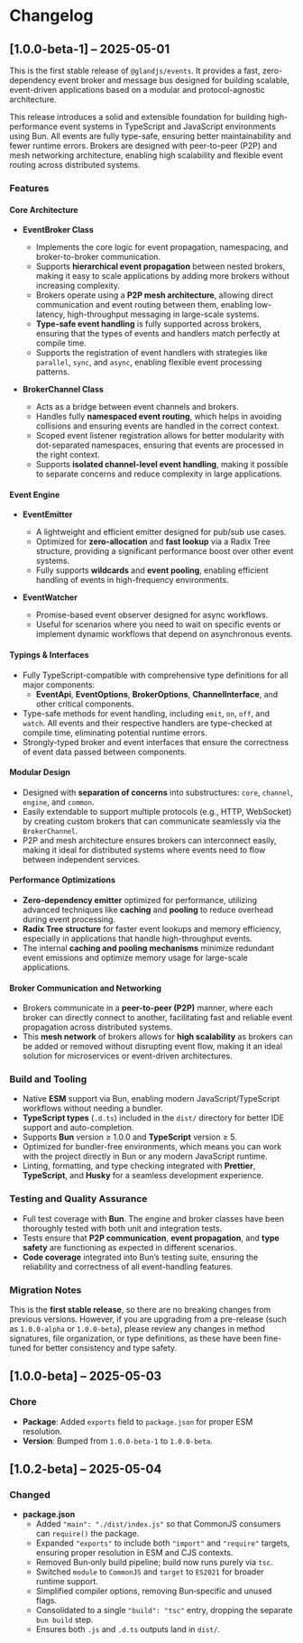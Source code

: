 # Changelog

## [1.0.0-beta-1] – 2025-05-01

This is the first stable release of `@glandjs/events`. It provides a fast, zero-dependency event broker and message bus designed for building scalable, event-driven applications based on a modular and protocol-agnostic architecture.

This release introduces a solid and extensible foundation for building high-performance event systems in TypeScript and JavaScript environments using Bun. All events are fully type-safe, ensuring better maintainability and fewer runtime errors. Brokers are designed with peer-to-peer (P2P) and mesh networking architecture, enabling high scalability and flexible event routing across distributed systems.

### Features

#### Core Architecture

- **EventBroker Class**

  - Implements the core logic for event propagation, namespacing, and broker-to-broker communication.
  - Supports **hierarchical event propagation** between nested brokers, making it easy to scale applications by adding more brokers without increasing complexity.
  - Brokers operate using a **P2P mesh architecture**, allowing direct communication and event routing between them, enabling low-latency, high-throughput messaging in large-scale systems.
  - **Type-safe event handling** is fully supported across brokers, ensuring that the types of events and handlers match perfectly at compile time.
  - Supports the registration of event handlers with strategies like `parallel`, `sync`, and `async`, enabling flexible event processing patterns.

- **BrokerChannel Class**
  - Acts as a bridge between event channels and brokers.
  - Handles fully **namespaced event routing**, which helps in avoiding collisions and ensuring events are handled in the correct context.
  - Scoped event listener registration allows for better modularity with dot-separated namespaces, ensuring that events are processed in the right context.
  - Supports **isolated channel-level event handling**, making it possible to separate concerns and reduce complexity in large applications.

#### Event Engine

- **EventEmitter**

  - A lightweight and efficient emitter designed for pub/sub use cases.
  - Optimized for **zero-allocation** and **fast lookup** via a Radix Tree structure, providing a significant performance boost over other event systems.
  - Fully supports **wildcards** and **event pooling**, enabling efficient handling of events in high-frequency environments.

- **EventWatcher**
  - Promise-based event observer designed for async workflows.
  - Useful for scenarios where you need to wait on specific events or implement dynamic workflows that depend on asynchronous events.

#### Typings & Interfaces

- Fully TypeScript-compatible with comprehensive type definitions for all major components:
  - **EventApi**, **EventOptions**, **BrokerOptions**, **ChannelInterface**, and other critical components.
- Type-safe methods for event handling, including `emit`, `on`, `off`, and `watch`. All events and their respective handlers are type-checked at compile time, eliminating potential runtime errors.
- Strongly-typed broker and event interfaces that ensure the correctness of event data passed between components.

#### Modular Design

- Designed with **separation of concerns** into substructures: `core`, `channel`, `engine`, and `common`.
- Easily extendable to support multiple protocols (e.g., HTTP, WebSocket) by creating custom brokers that can communicate seamlessly via the `BrokerChannel`.
- P2P and mesh architecture ensures brokers can interconnect easily, making it ideal for distributed systems where events need to flow between independent services.

#### Performance Optimizations

- **Zero-dependency emitter** optimized for performance, utilizing advanced techniques like **caching** and **pooling** to reduce overhead during event processing.
- **Radix Tree structure** for faster event lookups and memory efficiency, especially in applications that handle high-throughput events.
- The internal **caching and pooling mechanisms** minimize redundant event emissions and optimize memory usage for large-scale applications.

#### Broker Communication and Networking

- Brokers communicate in a **peer-to-peer (P2P)** manner, where each broker can directly connect to another, facilitating fast and reliable event propagation across distributed systems.
- This **mesh network** of brokers allows for **high scalability** as brokers can be added or removed without disrupting event flow, making it an ideal solution for microservices or event-driven architectures.

### Build and Tooling

- Native **ESM** support via Bun, enabling modern JavaScript/TypeScript workflows without needing a bundler.
- **TypeScript types** (`.d.ts`) included in the `dist/` directory for better IDE support and auto-completion.
- Supports **Bun** version ≥ 1.0.0 and **TypeScript** version ≥ 5.
- Optimized for bundler-free environments, which means you can work with the project directly in Bun or any modern JavaScript runtime.
- Linting, formatting, and type checking integrated with **Prettier**, **TypeScript**, and **Husky** for a seamless development experience.

### Testing and Quality Assurance

- Full test coverage with **Bun**. The engine and broker classes have been thoroughly tested with both unit and integration tests.
- Tests ensure that **P2P communication**, **event propagation**, and **type safety** are functioning as expected in different scenarios.
- **Code coverage** integrated into Bun’s testing suite, ensuring the reliability and correctness of all event-handling features.

### Migration Notes

This is the **first stable release**, so there are no breaking changes from previous versions. However, if you are upgrading from a pre-release (such as `1.0.0-alpha` or `1.0.0-beta`), please review any changes in method signatures, file organization, or type definitions, as these have been fine-tuned for better consistency and type safety.

## [1.0.0-beta] – 2025-05-03

### Chore

- **Package**: Added `exports` field to `package.json` for proper ESM resolution.
- **Version**: Bumped from `1.0.0-beta-1` to `1.0.0-beta`.

## [1.0.2-beta] – 2025-05-04

### Changed

- **package.json**
  - Added `"main": "./dist/index.js"` so that CommonJS consumers can `require()` the package.
  - Expanded `"exports"` to include both `"import"` and `"require"` targets, ensuring proper resolution in ESM and CJS contexts.
  - Removed Bun‑only build pipeline; build now runs purely via `tsc`.
  - Switched `module` to `CommonJS` and `target` to `ES2021` for broader runtime support.
  - Simplified compiler options, removing Bun‑specific and unused flags.
  - Consolidated to a single `"build": "tsc"` entry, dropping the separate `bun build` step.
  - Ensures both `.js` and `.d.ts` outputs land in `dist/`.
